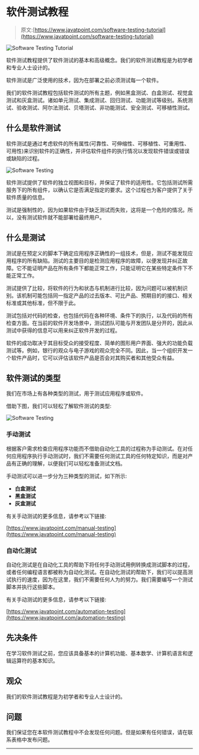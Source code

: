 # 软件测试教程

> 原文:[https://www.javatpoint.com/software-testing-tutorial](https://www.javatpoint.com/software-testing-tutorial)

![Software Testing Tutorial](../Images/5e63c65a1802ca1fff48caed06d8c701.png)

软件测试教程提供了软件测试的基本和高级概念。我们的软件测试教程是为初学者和专业人士设计的。

软件测试是广泛使用的技术，因为在部署之前必须测试每一个软件。

我们的软件测试教程包括软件测试的所有主题，例如黑盒测试、白盒测试、视觉盒测试和灰盒测试。诸如单元测试、集成测试、回归测试、功能测试等级别。系统测试、验收测试、阿尔法测试、贝塔测试、非功能测试、安全测试、可移植性测试。

## 什么是软件测试

软件测试是通过考虑软件的所有属性(可靠性、可伸缩性、可移植性、可重用性、可用性)来识别软件的正确性，并评估软件组件的执行情况以发现软件错误或错误或缺陷的过程。

![Software Testing](../Images/16a7aaf7be221a55e9d1c9ed08bea2f1.png)

软件测试提供了软件的独立视图和目标，并保证了软件的适用性。它包括测试所需服务下的所有组件，以确认它是否满足指定的要求。这个过程也为客户提供了关于软件质量的信息。

测试是强制性的，因为如果软件由于缺乏测试而失败，这将是一个危险的情况。所以，没有测试软件就不能部署给最终用户。

## 什么是测试

测试是在预定义的脚本下确定应用程序正确性的一组技术，但是，测试不能发现应用程序的所有缺陷。测试的主要目的是检测应用程序的故障，以便发现并纠正故障。它不能证明产品在所有条件下都能正常工作，只能证明它在某些特定条件下不能正常工作。

测试提供了比较，将软件的行为和状态与机制进行比较，因为问题可以被机制识别。该机制可能包括同一指定产品的过去版本、可比产品、预期目的的接口、相关标准或其他标准，但不限于此。

测试包括对代码的检查，也包括代码在各种环境、条件下的执行，以及代码的所有检查方面。在当前的软件开发场景中，测试团队可能与开发团队是分开的，因此从测试中获得的信息可以用来纠正软件开发的过程。

软件的成功取决于其目标受众的接受程度、简单的图形用户界面、强大的功能负载测试等。例如，银行的观众与电子游戏的观众完全不同。因此，当一个组织开发一个软件产品时，它可以评估该软件产品是否会对其购买者和其他受众有益。

## 软件测试的类型

我们在市场上有各种类型的测试，用于测试应用程序或软件。

借助下图，我们可以轻松了解软件测试的类型:

![Software Testing](../Images/2af91c10cad4d28708071218ff2f3a6f.png)

### 手动测试

根据客户需求检查应用程序功能而不借助自动化工具的过程称为手动测试。在对任何应用程序执行手动测试时，我们不需要任何测试工具的任何特定知识，而是对产品有正确的理解，以便我们可以轻松准备测试文档。

手动测试可以进一步分为三种类型的测试，如下所示:

*   **白盒测试**
*   **黑盒测试**
*   **灰盒测试**

有关手动测试的更多信息，请参考以下链接:

[https://www.javatpoint.com/manual-testing](https://www.javatpoint.com/manual-testing)

### 自动化测试

自动化测试是在自动化工具的帮助下将任何手动测试用例转换成测试脚本的过程，或者任何编程语言都被称为自动化测试。在自动化测试的帮助下，我们可以提高测试执行的速度，因为在这里，我们不需要任何人为的努力。我们需要编写一个测试脚本并执行这些脚本。

有关手动测试的更多信息，请参考以下链接:

[https://www.javatpoint.com/automation-testing](https://www.javatpoint.com/automation-testing)

## 先决条件

在学习软件测试之前，您应该具备基本的计算机功能、基本数学、计算机语言和逻辑运算符的基本知识。

## 观众

我们的软件测试教程是为初学者和专业人士设计的。

## 问题

我们保证您在本软件测试教程中不会发现任何问题。但是如果有任何错误，请在联系表格中发布问题。

* * *